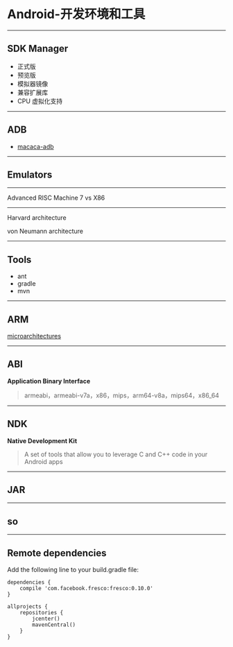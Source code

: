 # Android-开发环境和工具

- - -

## SDK Manager

- 正式版
- 预览版
- 模拟器镜像
- 兼容扩展库
- CPU 虚拟化支持

- - -

## ADB

- [macaca-adb](https://github.com/macacajs/macaca-adb)

- - -

## Emulators

- - -

Advanced RISC Machine 7 vs X86

- - -

Harvard architecture

von Neumann architecture

- - -

## Tools

- ant
- gradle
- mvn

- - -

## ARM

[microarchitectures](https://en.wikipedia.org/wiki/List_of_ARM_microarchitectures)

- - -

## ABI

**Application Binary Interface**

> armeabi，armeabi-v7a，x86，mips，arm64-v8a，mips64，x86_64

- - -

## NDK

**Native Development Kit**

> A set of tools that allow you to leverage C and C++ code in your Android apps

- - -

## JAR

- - -

## so

- - -

## Remote dependencies

Add the following line to your build.gradle file:

```
dependencies {
    compile 'com.facebook.fresco:fresco:0.10.0'
}
```

```
allprojects {
    repositories {
        jcenter()
        mavenCentral()
    }
}
```
